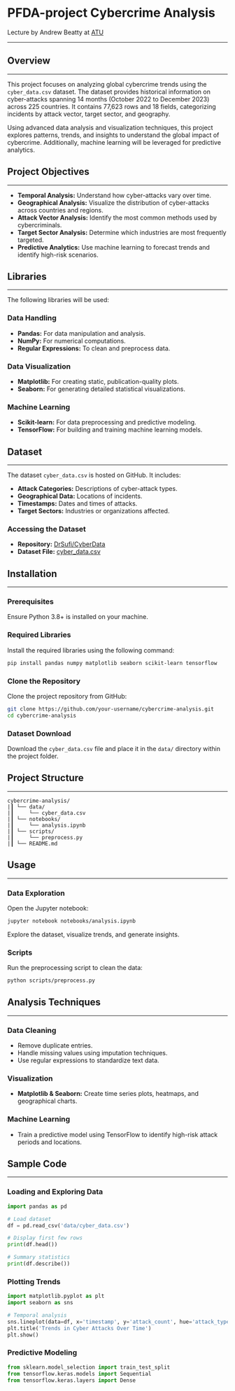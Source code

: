 # PFDA-project **Cybercrime Analysis**

Lecture by Andrew Beatty at [ATU](https://www.atu.ie/)


***

## Overview

***

This project focuses on analyzing global cybercrime trends using the `cyber_data.csv` dataset. The dataset provides historical information on cyber-attacks spanning 14 months (October 2022 to December 2023) across 225 countries. It contains 77,623 rows and 18 fields, categorizing incidents by attack vector, target sector, and geography.

Using advanced data analysis and visualization techniques, this project explores patterns, trends, and insights to understand the global impact of cybercrime. Additionally, machine learning will be leveraged for predictive analytics.


## Project Objectives

***

- **Temporal Analysis:** Understand how cyber-attacks vary over time.
- **Geographical Analysis:** Visualize the distribution of cyber-attacks across countries and regions.
- **Attack Vector Analysis:** Identify the most common methods used by cybercriminals.
- **Target Sector Analysis:** Determine which industries are most frequently targeted.
- **Predictive Analytics:** Use machine learning to forecast trends and identify high-risk scenarios.

## Libraries

***

The following libraries will be used:

### Data Handling

- **Pandas:** For data manipulation and analysis.
- **NumPy:** For numerical computations.
- **Regular Expressions:** To clean and preprocess data.

### Data Visualization

- **Matplotlib:** For creating static, publication-quality plots.
- **Seaborn:** For generating detailed statistical visualizations.

### Machine Learning

- **Scikit-learn:** For data preprocessing and predictive modeling.
- **TensorFlow:** For building and training machine learning models.

## Dataset

***

The dataset `cyber_data.csv` is hosted on GitHub. It includes:
- **Attack Categories:** Descriptions of cyber-attack types.
- **Geographical Data:** Locations of incidents.
- **Timestamps:** Dates and times of attacks.
- **Target Sectors:** Industries or organizations affected.

### Accessing the Dataset

- **Repository:** [DrSufi/CyberData](https://github.com/DrSufi/CyberData)
- **Dataset File:** [cyber_data.csv](https://github.com/DrSufi/CyberData/blob/main/cyber_data.csv)


## Installation

***

### Prerequisites

Ensure Python 3.8+ is installed on your machine.

### Required Libraries

Install the required libraries using the following command:

```bash
pip install pandas numpy matplotlib seaborn scikit-learn tensorflow
```

### Clone the Repository

Clone the project repository from GitHub:

```bash
git clone https://github.com/your-username/cybercrime-analysis.git
cd cybercrime-analysis
```

### Dataset Download

Download the `cyber_data.csv` file and place it in the `data/` directory within the project folder.

## Project Structure

***

```plaintext
cybercrime-analysis/
|┃ └── data/
|┃     └── cyber_data.csv
|┃ └── notebooks/
|┃     └── analysis.ipynb
|┃ └── scripts/
|┃     └── preprocess.py
|┃ └── README.md
```

## Usage

***

### Data Exploration

Open the Jupyter notebook:

```bash
jupyter notebook notebooks/analysis.ipynb
```

Explore the dataset, visualize trends, and generate insights.

### Scripts

Run the preprocessing script to clean the data:

```bash
python scripts/preprocess.py
```

## Analysis Techniques

***

### Data Cleaning

- Remove duplicate entries.
- Handle missing values using imputation techniques.
- Use regular expressions to standardize text data.

### Visualization

- **Matplotlib & Seaborn:** Create time series plots, heatmaps, and geographical charts.

### Machine Learning

- Train a predictive model using TensorFlow to identify high-risk attack periods and locations.

## Sample Code

***

### Loading and Exploring Data


```python
import pandas as pd

# Load dataset
df = pd.read_csv('data/cyber_data.csv')

# Display first few rows
print(df.head())

# Summary statistics
print(df.describe())
```

### Plotting Trends

```python
import matplotlib.pyplot as plt
import seaborn as sns

# Temporal analysis
sns.lineplot(data=df, x='timestamp', y='attack_count', hue='attack_type')
plt.title('Trends in Cyber Attacks Over Time')
plt.show()
```

### Predictive Modeling


```python
from sklearn.model_selection import train_test_split
from tensorflow.keras.models import Sequential
from tensorflow.keras.layers import Dense

